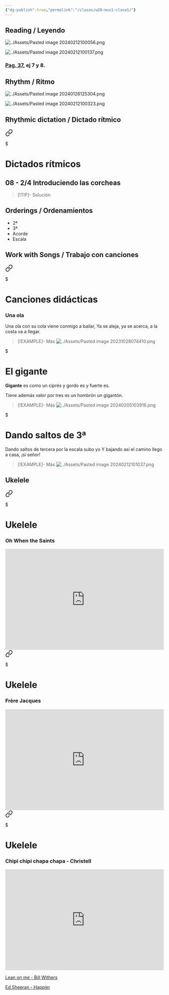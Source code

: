 ```yaml
---
{"dg-publish":true,"permalink":"/clases/w20-mus1-clase1/"}
---
```



<div class=slide>

## Reading / Leyendo

![../Assets/Pasted image 20240212100056.png](/img/user/Assets/Pasted%20image%2020240212100056.png)

</div>
<div class="slide">

![../Assets/Pasted image 20240212100137.png](/img/user/Assets/Pasted%20image%2020240212100137.png)

</div>
<div class="slide">

### [Pag. 37](https://www.blinklearning.com/v/1707385126/theme_tmpux/launch.php?theme=tmpux#activity/4239478/65132318/421303498), ej 7 y 8.

</div>
<div class=slide>

## Rhythm / Ritmo

![../Assets/Pasted image 20240126125304.png](/img/user/Assets/Pasted%20image%2020240126125304.png)

</div>
<div class="slide">

![../Assets/Pasted image 20240212100323.png](/img/user/Assets/Pasted%20image%2020240212100323.png)

</div>
<div class=slide> 

## Rhythmic dictation / Dictado rítmico


<div class="transclusion internal-embed is-loaded"><a class="markdown-embed-link" href="/recursos/dictados-ritmicos/#08-2-4-introduciendo-las-corcheas" aria-label="Open link"><svg xmlns="http://www.w3.org/2000/svg" width="24" height="24" viewBox="0 0 24 24" fill="none" stroke="currentColor" stroke-width="2" stroke-linecap="round" stroke-linejoin="round" class="svg-icon lucide-link"><path d="M10 13a5 5 0 0 0 7.54.54l3-3a5 5 0 0 0-7.07-7.07l-1.72 1.71"></path><path d="M14 11a5 5 0 0 0-7.54-.54l-3 3a5 5 0 0 0 7.07 7.07l1.71-1.71"></path></svg></a><div class="markdown-embed">

$<div class="markdown-embed-title">

# Dictados rítmicos

</div>


## 08 - 2/4 Introduciendo las corcheas

> [!TIP]- Solución
> <div id="paper7"></div>
> <script> document.addEventListener("DOMContentLoaded", function() { window.ABCJS.renderAbc("paper7", `X: 1\nM: 2/4\nL: 1/8\nK: perc stafflines = -1\nA2  A A | A2 A A | A A A A | A2 A2 |]`); }); </script>



</div></div>


</div>
<div class=slide>

## Orderings / Ordenamientos

- 2ª
- 3ª
- Acorde
- Escala

</div>

<div class=slide>

## Work with Songs / Trabajo con canciones


<div class="transclusion internal-embed is-loaded"><a class="markdown-embed-link" href="/recursos/canciones-didacticas/#una-ola" aria-label="Open link"><svg xmlns="http://www.w3.org/2000/svg" width="24" height="24" viewBox="0 0 24 24" fill="none" stroke="currentColor" stroke-width="2" stroke-linecap="round" stroke-linejoin="round" class="svg-icon lucide-link"><path d="M10 13a5 5 0 0 0 7.54.54l3-3a5 5 0 0 0-7.07-7.07l-1.72 1.71"></path><path d="M14 11a5 5 0 0 0-7.54-.54l-3 3a5 5 0 0 0 7.07 7.07l1.71-1.71"></path></svg></a><div class="markdown-embed">

$<div class="markdown-embed-title">

# Canciones didácticas

</div>


### Una ola

Una ola con su cola viene conmigo a bailar,
Ya se aleja, ya se acerca, a la costa va a llegar.

>[!EXAMPLE]- Más
>![../Assets/Pasted image 20231028074410.png](/img/user/Assets/Pasted%20image%2020231028074410.png)


</div></div>


</div>
<div class="slide">


<div class="transclusion internal-embed is-loaded"><div class="markdown-embed">

$<div class="markdown-embed-title">

# El gigante

</div>



**Gigante** es
como un ciprés
y gordo es
y fuerte es.

Tiene además
valor por tres
es un hombrón
un gigantón.

>[!EXAMPLE]- Más
>![../Assets/Pasted image 20240205103916.png](/img/user/Assets/Pasted%20image%2020240205103916.png)

</div></div>


</div>
<div class="slide">


<div class="transclusion internal-embed is-loaded"><div class="markdown-embed">

$<div class="markdown-embed-title">

# Dando saltos de 3ª

</div>




Dando saltos de tercera
por la escala subo yo
Y bajando así el camino
llego a casa, ¡sí señor!

>[!EXAMPLE]- Más
>![../Assets/Pasted image 20240212101037.png](/img/user/Assets/Pasted%20image%2020240212101037.png)

</div></div>


</div>
<div class=slide>

## Ukelele


<div class="transclusion internal-embed is-loaded"><a class="markdown-embed-link" href="/recursos/ukelele/#oh-when-the-saints" aria-label="Open link"><svg xmlns="http://www.w3.org/2000/svg" width="24" height="24" viewBox="0 0 24 24" fill="none" stroke="currentColor" stroke-width="2" stroke-linecap="round" stroke-linejoin="round" class="svg-icon lucide-link"><path d="M10 13a5 5 0 0 0 7.54.54l3-3a5 5 0 0 0-7.07-7.07l-1.72 1.71"></path><path d="M14 11a5 5 0 0 0-7.54-.54l-3 3a5 5 0 0 0 7.07 7.07l1.71-1.71"></path></svg></a><div class="markdown-embed">

$<div class="markdown-embed-title">

# Ukelele

</div>


### Oh When the Saints

<iframe src="https://www.soundslice.com/slices/TCFYc/embed-channelpost/" width="100%" height="320" frameBorder="0"></iframe>


</div></div>


</div>
<div class="slide">


<div class="transclusion internal-embed is-loaded"><a class="markdown-embed-link" href="/recursos/ukelele/#frere-jacques" aria-label="Open link"><svg xmlns="http://www.w3.org/2000/svg" width="24" height="24" viewBox="0 0 24 24" fill="none" stroke="currentColor" stroke-width="2" stroke-linecap="round" stroke-linejoin="round" class="svg-icon lucide-link"><path d="M10 13a5 5 0 0 0 7.54.54l3-3a5 5 0 0 0-7.07-7.07l-1.72 1.71"></path><path d="M14 11a5 5 0 0 0-7.54-.54l-3 3a5 5 0 0 0 7.07 7.07l1.71-1.71"></path></svg></a><div class="markdown-embed">

$<div class="markdown-embed-title">

# Ukelele

</div>


### Frère Jacques

<iframe src="https://www.soundslice.com/slices/hzxYc/embed-channelpost/" width="100%" height="320" frameBorder="0"></iframe>


</div></div>


</div>
<div class="slide">


<div class="transclusion internal-embed is-loaded"><a class="markdown-embed-link" href="/recursos/ukelele/#chipi-chipi-chapa-chapa-christell" aria-label="Open link"><svg xmlns="http://www.w3.org/2000/svg" width="24" height="24" viewBox="0 0 24 24" fill="none" stroke="currentColor" stroke-width="2" stroke-linecap="round" stroke-linejoin="round" class="svg-icon lucide-link"><path d="M10 13a5 5 0 0 0 7.54.54l3-3a5 5 0 0 0-7.07-7.07l-1.72 1.71"></path><path d="M14 11a5 5 0 0 0-7.54-.54l-3 3a5 5 0 0 0 7.07 7.07l1.71-1.71"></path></svg></a><div class="markdown-embed">

$<div class="markdown-embed-title">

# Ukelele

</div>


### Chipi chipi chapa chapa - Christell

<iframe src="https://www.soundslice.com/slices/nrpYc/embed-channelpost/?layout=5" width="100%" height="320" frameBorder="0"></iframe>


</div></div>


</div>
<div class="slide">

[Lean on me - Bill Withers](https://studio.moises.ai/player2/f35c0506-e760-4e16-8d22-271a3ada8ece/?context=spliter&playlistId=e53b0989-8df5-43a5-9a4b-aa7a5a531768&sections=true)

</div>
<div class="slide">

[Ed Sheeran - Happier](https://studio.moises.ai/player2/899b1268-b53b-471b-b86d-4a432c789bc0/?context=spliter&lyrics=true)

</div>

